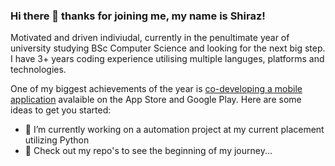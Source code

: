 ### Hi there 👋 thanks for joining me, my name is Shiraz!


Motivated and driven indiviudal, currently in the penultimate year of university studying BSc Computer Science and looking for the next big step. 
I have 3+ years coding experience utilising multiple languges, platforms and technologies.

One of my biggest achievements of the year is [co-developing a mobile application](https://apps.apple.com/gb/app/janus-fyi/id1556997560) avalaible on the App Store and Google Play.
Here are some ideas to get you started:

- 🔭 I’m currently working on a automation project at my current placement utilizing Python
- 🌱 Check out my repo's to see the beginning of my journey...
<!-- 
📫 How to reach me: ...
- 😄 Pronouns: ...
- ⚡ Fun fact: ...
-->
